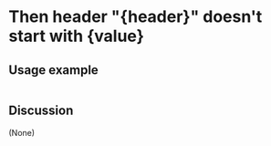 
Then header "{header}" doesn't start with {value}
=============================================================================================================

Usage example
-------------

```
```

Discussion
----------

(None)